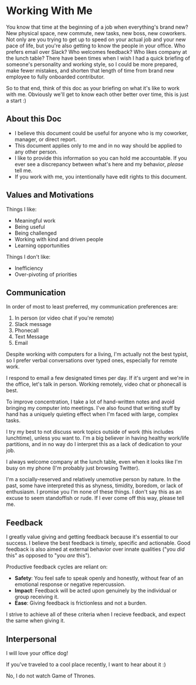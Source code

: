 # Working With Me

You know that time at the beginning of a job when everything's brand new? New physical space, new commute, new tasks, new boss, new coworkers. Not only are you trying to get up to speed on your actual job and your new pace of life, but you're also getting to know the people in your office. Who prefers email over Slack? Who welcomes feedback? Who likes company at the lunch table? There have been times when I wish I had a quick briefing of someone's personality and working style, so I could be more prepared, make fewer mistakes, and shorten that length of time from brand new employee to fully onboarded contributor. 

So to that end, think of this doc as your briefing on what it's like to work with me. Obviously we'll get to know each other better over time, this is just a start :)

## About this Doc
- I believe this document could be useful for anyone who is my coworker, manager, or direct report. 
- This document applies only to me and in no way should be applied to any other person.
- I like to provide this information so you can hold me accountable. If you ever see a discrepancy between what's here and my behavior, _please_ tell me.
- If you work with me, you intentionally have edit rights to this document.

## Values and Motivations

Things I like:
- Meaningful work
- Being useful
- Being challenged
- Working with kind and driven people
- Learning opportunities

Things I don't like:
- Inefficiency
- Over-pivoting of priorities

## Communication

In order of most to least preferred, my communication preferences are:

1. In person (or video chat if you're remote)
2. Slack message
3. Phonecall
4. Text Message
5. Email

Despite working with computers for a living, I'm actually not the best typist, so I prefer verbal conversations over typed ones, especially for remote work.

I respond to email a few designated times per day. If it's urgent and we're in the office, let's talk in person. Working remotely, video chat or phonecall is best. 

To improve concentration, I take a lot of hand-written notes and avoid bringing my computer into meetings. I've also found that writing stuff by hand has a uniquely quieting effect when I'm faced with large, complex tasks. 

I try my best to not discuss work topics outside of work (this includes lunchtime), unless you want to. I'm a big believer in having healthy work/life partitions, and in no way do I interpret this as a lack of dedication to your job. 

I always welcome company at the lunch table, even when it looks like I'm busy on my phone (I'm probably just browsing Twitter). 

I'm a socially-reserved and relatively unemotive person by nature. In the past, some have interpreted this as shyness, timidity, boredom, or lack of enthusiasm. I promise you I'm none of these things. I don't say this as an excuse to seem standoffish or rude. If I ever come off this way, please tell me. 

## Feedback

I greatly value giving and getting feedback because it's essential to our success. I believe the best feedback is timely, specific and actionable. Good feedback is also aimed at external behavior over innate qualities ("you _did_ this" as opposed to "you _are_ this").

Productive feedback cycles are reliant on:
- **Safety**: You feel safe to speak openly and honestly, without fear of an emotional response or negative repercussion.
- **Impact**: Feedback will be acted upon genuinely by the individual or group receiving it.
- **Ease**: Giving feedback is frictionless and not a burden. 

I strive to achieve all of these criteria when I recieve feedback, and expect the same when giving it.

## Interpersonal

I will love your office dog!

If you've traveled to a cool place recently, I want to hear about it :)

No, I do not watch Game of Thrones. 
